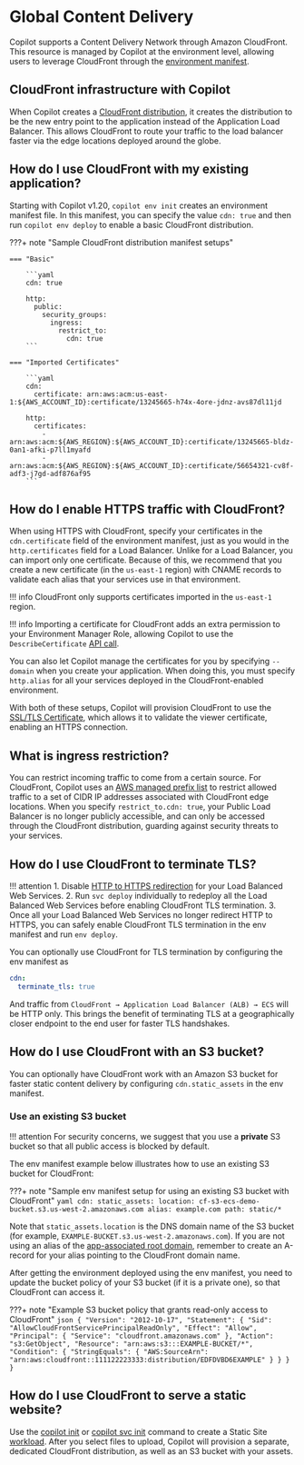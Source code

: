 # Global Content Delivery

Copilot supports a Content Delivery Network through Amazon CloudFront. This resource is managed by Copilot at the environment level, allowing users to leverage CloudFront through the [environment manifest](../manifest/environment.en.md).

## CloudFront infrastructure with Copilot

When Copilot creates a [CloudFront distribution](https://docs.aws.amazon.com/AmazonCloudFront/latest/DeveloperGuide/distribution-overview.html), it creates the distribution to be the new entry point to the application instead of the Application Load Balancer. This allows CloudFront to route your traffic to the load balancer faster via the edge locations deployed around the globe.

## How do I use CloudFront with my existing application?

Starting with Copilot v1.20, `copilot env init` creates an environment manifest file. In this manifest, you can specify the value `cdn: true` and then run `copilot env deploy` to enable a basic CloudFront distribution.

???+ note "Sample CloudFront distribution manifest setups"

    === "Basic"

        ```yaml
        cdn: true

        http:
          public:
            security_groups:
              ingress:
                restrict_to:
                  cdn: true
        ```

    === "Imported Certificates"

        ```yaml
        cdn:
          certificate: arn:aws:acm:us-east-1:${AWS_ACCOUNT_ID}:certificate/13245665-h74x-4ore-jdnz-avs87dl11jd

        http:
          certificates:
            - arn:aws:acm:${AWS_REGION}:${AWS_ACCOUNT_ID}:certificate/13245665-bldz-0an1-afki-p7ll1myafd
            - arn:aws:acm:${AWS_REGION}:${AWS_ACCOUNT_ID}:certificate/56654321-cv8f-adf3-j7gd-adf876af95
        ```

## How do I enable HTTPS traffic with CloudFront?

When using HTTPS with CloudFront, specify your certificates in the `cdn.certificate` field of the environment manifest, just as you would in the `http.certificates` field for a Load Balancer. Unlike for a Load Balancer, you can import only one certificate. Because of this, we recommend that you create a new certificate (in the `us-east-1` region) with CNAME records to validate each alias that your services use in that environment.

!!! info
    CloudFront only supports certificates imported in the `us-east-1` region.

!!! info
    Importing a certificate for CloudFront adds an extra permission to your Environment Manager Role, allowing Copilot to use the `DescribeCertificate` [API call](https://docs.aws.amazon.com/acm/latest/APIReference/API_DescribeCertificate.html).

You can also let Copilot manage the certificates for you by specifying `--domain` when you create your application. When doing this, you must specify `http.alias` for all your services deployed in the CloudFront-enabled environment.

With both of these setups, Copilot will provision CloudFront to use the [SSL/TLS Certificate](https://docs.aws.amazon.com/AmazonCloudFront/latest/DeveloperGuide/using-https-alternate-domain-names.html), which allows it to validate the viewer certificate, enabling an HTTPS connection.

## What is ingress restriction?

You can restrict incoming traffic to come from a certain source. For CloudFront, Copilot uses an [AWS managed prefix list](https://docs.aws.amazon.com/vpc/latest/userguide/working-with-aws-managed-prefix-lists.html) to restrict allowed traffic to a set of CIDR IP addresses associated with CloudFront edge locations. When you specify `restrict_to.cdn: true`, your Public Load Balancer is no longer publicly accessible, and can only be accessed through the CloudFront distribution, guarding against security threats to your services.

## How do I use CloudFront to terminate TLS?

!!! attention
    1. Disable [HTTP to HTTPS redirection](../../manifest/lb-web-service/#http-redirect-to-https) for your Load Balanced Web Services.
    2. Run `svc deploy` individually to redeploy all the Load Balanced Web Services before enabling CloudFront TLS termination.
    3. Once all your Load Balanced Web Services no longer redirect HTTP to HTTPS, you can safely enable CloudFront TLS termination in the env manifest and run `env deploy`.


You can optionally use CloudFront for TLS termination by configuring the env manifest as

```yaml
cdn:
  terminate_tls: true
```

And traffic from `CloudFront → Application Load Balancer (ALB) → ECS` will be HTTP only. This brings the benefit of terminating TLS at a geographically closer endpoint to the end user for faster TLS handshakes.

## How do I use CloudFront with an S3 bucket?
You can optionally have CloudFront work with an Amazon S3 bucket for faster static content delivery by configuring `cdn.static_assets` in the env manifest.

### Use an existing S3 bucket

!!! attention
    For security concerns, we suggest that you use a **private** S3 bucket so that all public access is blocked by default.

The env manifest example below illustrates how to use an existing S3 bucket for CloudFront:

???+ note "Sample env manifest setup for using an existing S3 bucket with CloudFront"
    ```yaml
    cdn:
      static_assets:
        location: cf-s3-ecs-demo-bucket.s3.us-west-2.amazonaws.com
        alias: example.com
        path: static/*
    ```

Note that `static_assets.location` is the DNS domain name of the S3 bucket (for example, `EXAMPLE-BUCKET.s3.us-west-2.amazonaws.com`). If you are not using an alias of the [app-associated root domain](../domain/#use-app-associated-root-domain), remember to create an A-record for your alias pointing to the CloudFront domain name.

After getting the environment deployed using the env manifest, you need to update the bucket policy of your S3 bucket (if it is a private one), so that CloudFront can access it.

???+ note "Example S3 bucket policy that grants read-only access to CloudFront"
    ```json
    {
        "Version": "2012-10-17",
        "Statement": {
            "Sid": "AllowCloudFrontServicePrincipalReadOnly",
            "Effect": "Allow",
            "Principal": {
                "Service": "cloudfront.amazonaws.com"
            },
            "Action": "s3:GetObject",
            "Resource": "arn:aws:s3:::EXAMPLE-BUCKET/*",
            "Condition": {
                "StringEquals": {
                    "AWS:SourceArn": "arn:aws:cloudfront::111122223333:distribution/EDFDVBD6EXAMPLE"
                }
            }
        }
    }
    ```

## How do I use CloudFront to serve a static website?
Use the [copilot init](../commands/init.en.md) or [copilot svc init](../commands/svc-init.en.md) command to create a Static Site [workload](../concepts/services.en.md). After you select files to upload, Copilot will provision a separate, dedicated CloudFront distribution, as well as an S3 bucket with your assets.